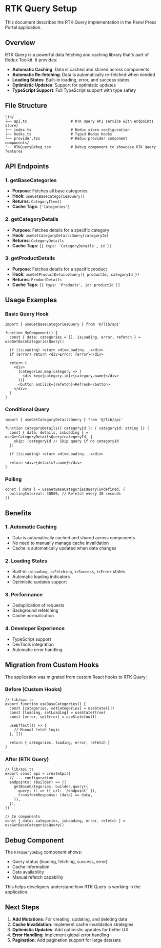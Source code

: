 # RTK Query Setup

This document describes the RTK Query implementation in the Panel Press Portal application.

## Overview

RTK Query is a powerful data fetching and caching library that's part of Redux Toolkit. It provides:

- **Automatic Caching**: Data is cached and shared across components
- **Automatic Re-fetching**: Data is automatically re-fetched when needed
- **Loading States**: Built-in loading, error, and success states
- **Optimistic Updates**: Support for optimistic updates
- **TypeScript Support**: Full TypeScript support with type safety

## File Structure

```
lib/
├── api.ts                    # RTK Query API service with endpoints
store/
├── index.ts                  # Redux store configuration
├── hooks.ts                  # Typed Redux hooks
└── provider.tsx              # Redux provider component
components/
└── RTKQueryDebug.tsx         # Debug component to showcase RTK Query features
```

## API Endpoints

### 1. getBaseCategories
- **Purpose**: Fetches all base categories
- **Hook**: `useGetBaseCategoriesQuery()`
- **Returns**: `CategoryItem[]`
- **Cache Tags**: `['Categories']`

### 2. getCategoryDetails
- **Purpose**: Fetches details for a specific category
- **Hook**: `useGetCategoryDetailsQuery(categoryId)`
- **Returns**: `CategoryDetails`
- **Cache Tags**: `[{ type: 'CategoryDetails', id }]`

### 3. getProductDetails
- **Purpose**: Fetches details for a specific product
- **Hook**: `useGetProductDetailsQuery({ productId, categoryId })`
- **Returns**: `ProductDetails`
- **Cache Tags**: `[{ type: 'Products', id: productId }]`

## Usage Examples

### Basic Query Hook
```tsx
import { useGetBaseCategoriesQuery } from '@/lib/api'

function MyComponent() {
  const { data: categories = [], isLoading, error, refetch } = useGetBaseCategoriesQuery()
  
  if (isLoading) return <div>Loading...</div>
  if (error) return <div>Error: {error}</div>
  
  return (
    <div>
      {categories.map(category => (
        <div key={category.id}>{category.name}</div>
      ))}
      <button onClick={refetch}>Refresh</button>
    </div>
  )
}
```

### Conditional Query
```tsx
import { useGetCategoryDetailsQuery } from '@/lib/api'

function CategoryDetails({ categoryId }: { categoryId: string }) {
  const { data: details, isLoading } = useGetCategoryDetailsQuery(categoryId, {
    skip: !categoryId // Skip query if no categoryId
  })
  
  if (isLoading) return <div>Loading...</div>
  
  return <div>{details?.name}</div>
}
```

### Polling
```tsx
const { data } = useGetBaseCategoriesQuery(undefined, {
  pollingInterval: 30000, // Refetch every 30 seconds
})
```

## Benefits

### 1. Automatic Caching
- Data is automatically cached and shared across components
- No need to manually manage cache invalidation
- Cache is automatically updated when data changes

### 2. Loading States
- Built-in `isLoading`, `isFetching`, `isSuccess`, `isError` states
- Automatic loading indicators
- Optimistic updates support

### 3. Performance
- Deduplication of requests
- Background refetching
- Cache normalization

### 4. Developer Experience
- TypeScript support
- DevTools integration
- Automatic error handling

## Migration from Custom Hooks

The application was migrated from custom React hooks to RTK Query:

### Before (Custom Hooks)
```tsx
// lib/api.ts
export function useBaseCategories() {
  const [categories, setCategories] = useState([])
  const [loading, setLoading] = useState(true)
  const [error, setError] = useState(null)
  
  useEffect(() => {
    // Manual fetch logic
  }, [])
  
  return { categories, loading, error, refetch }
}
```

### After (RTK Query)
```tsx
// lib/api.ts
export const api = createApi({
  // ... configuration
  endpoints: (builder) => ({
    getBaseCategories: builder.query({
      query: () => ({ url: '/endpoint' }),
      transformResponse: (data) => data,
    }),
  }),
})

// In components
const { data: categories, isLoading, error, refetch } = useGetBaseCategoriesQuery()
```

## Debug Component

The `RTKQueryDebug` component shows:
- Query status (loading, fetching, success, error)
- Cache information
- Data availability
- Manual refetch capability

This helps developers understand how RTK Query is working in the application.

## Next Steps

1. **Add Mutations**: For creating, updating, and deleting data
2. **Cache Invalidation**: Implement cache invalidation strategies
3. **Optimistic Updates**: Add optimistic updates for better UX
4. **Error Handling**: Implement global error handling
5. **Pagination**: Add pagination support for large datasets 